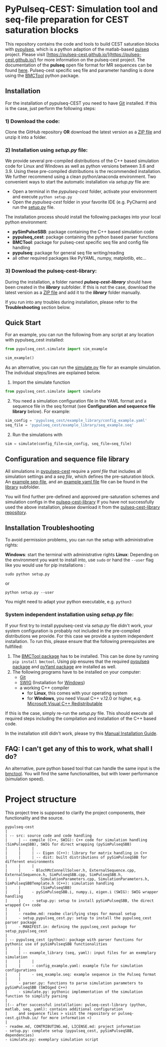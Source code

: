# PyPulseq-CEST: Simulation tool and seq-file preparation for CEST saturation blocks

This repository contains the code and tools to build CEST saturation blocks with 
[pypulseq](https://github.com/imr-framework/pypulseq), which is a python adaption of the matlab-based 
[pulseq](https://github.com/pulseq/pulseq) project. 
Please visit [https://pulseq-cest.github.io/](https://pulseq-cest.github.io/) for more information on the pulseq-cest 
project. The documentation of the **pulseq** open file format for MR sequences can be found 
[here](https://pulseq.github.io/specification.pdf). Pulseq-cest specific seq file and parameter handling is done using the 
[BMCTool](https://github.com/schuenke/BMCTool)  python package.

## Installation
For the installation of pypulseq-CEST you need to have [Git](https://git-scm.com/) installed. If this is the case, just
perform the following steps:

### 1) Download the code:
Clone the GitHub repository **OR** download the latest version as a 
   [ZIP file](https://github.com/KerstinHut/pypulseq-cest/archive/refs/heads/master.zip) and unzip it into a folder.

### 2) Installation using *setup.py* file:
We provide several pre-compiled distributions of the C++ based simulation code for Linux and Windows as well as python 
versions between 3.6 and 3.9. Using these pre-compiled distributions is the recommended installation. We further 
recommend using a clean python/anaconda environment. Two convenient ways to start the automatic installation via 
*setup.py* file are:
   * Open a terminal in the _pypulseq-cest_ folder, activate your environment and execute `python setup.py`
   * Open the _pypulseq-cest_ folder in your favorite IDE (e.g. PyCharm) and run the [setup.py](setup.py) file.
     
The installation process should install the following packages into your local python environment:
   * **pySimPulseSBB**: package containing the C++ based simulation code
   * **pypulseq_cest**: package containing the python based parser functions
   * **BMCTool**: package for pulseq-cest specific seq file and config file handling
   * **pypulseq**: package for general seq file writing/reading
   * all other required packages like PyYAML, numpy, matplotlib, etc...  

### 3) Download the pulseq-cest-library:
During the installation, a folder named _**pulseq-cest-library**_ should have been created in the _**library**_ 
subfolder. If this is not the case, download the latest version as a 
[ZIP file](https://github.com/kherz/pulseq-cest-library/archive/refs/heads/master.zip) and add it to the _**library**_ 
folder manually.  
   
If you run into any troubles during installation, please refer to the **Troubleshooting** section below.

## Quick Start
For an example, you can run the following from any script at any location with pypulseq_cest installed:
````python
from pypulseq_cest.simulate import sim_example

sim_example()
````

As an alternative, you can run the [simulate.py](simulate.py) file for an example simulation. The individual steps/lines are explained below.

1. Import the simulate function
````python
from pypulseq_cest.simulate import simulate
````

2.  You need a simulation configuration file in the YAML format and a sequence file in the seq format (see **Configuration and sequence file library** below). For example:
````python
sim_config = 'pypulseq_cest/example_library/config_example.yaml'
seq_file = 'pypulseq_cest/example_library/seq_example.seq'
````

2. Run the simulations with
````python
sim = simulate(config_file=sim_config, seq_file=seq_file)
````


## Configuration and sequence file library
All simulations in [pypulseq-cest](.) require a *yaml file* that includes all simulation settings and a *seq file*, which
defines the pre-saturation block. An [example seq-file](pypulseq_cest/example_library/seq_example.seq), and an [example yaml file](pypulseq_cest/example_library/config_example.seq) file can be 
found in the [library](pypulseq_cest/example_library) subfolder. 

You will find further pre-defined and approved pre-saturation schemes and simulation configs in the [pulseq-cest-library](pulseq-cest-library)
If you have not successfully used the above installation, please download it from the [pulseq-cest-library repository](https://github.com/kherz/pulseq-cest-library).


## Installation Troubleshooting
To avoid permission problems, you can run the setup with administrative rights:

**Windows**: start the terminal with administrative rights
**Linux**: Depending on the environment you want to install into, use ```sudo``` or hand the ```--user``` flag like 
you would use for pip installations : 
```
sudo python setup.py
```
or
```
python setup.py --user
```
You might need to adapt your python executable, e.g. ```python3```

### System independent installation using *setup.py* file: 
If your first try to install pypulseq-cest via *setup.py* file didn't work, your system configuration is probably 
not included in the pre-compiled distributions we provide. For this case we provide a system independent installation. To
run this, please ensure that the following prerequisites are fullfilled:
1. The [BMCTool package](https://pypi.org/project/BMCTool/) has to be installed. This can be done by running
`pip install bmctool`. Using pip ensures that the required [pypulseq package](https://pypi.org/project/pypulseq/)
and [pyYaml package](https://pypi.org/project/PyYAML/) are installed as well.
2. The following programs have to be installed on your computer:
   - [Git](https://git-scm.com/)
   - [SWIG](http://www.swig.org/exec.html) (Installation for [Windows](http://www.swig.org/Doc1.3/Windows.html))
   - a working C++ compiler
     - for **Linux**, this comes with your operating system
     - for **Windows**, you need Visual C++ v.12.0 or higher, e.g. [Microsoft Visual C++ Redistributable](https://visualstudio.microsoft.com/downloads/)

If this is the case, simply re-run the *setup.py* file. This should execute all required steps including the compilation
and installation of the C++ based code. 

In the installation still didn't work, please try this [Manual Installation Guide](src/readme.md).

## FAQ: I can't get any of this to work, what shall I do?
An alternative, pure python based tool that can handle the same input is the [bmctool](https://github.com/schuenke/BMCTool).
You will find the same functionalities, but with lower performance (simulation speed).

# Project structure
This project tree is supposed to clarify the project components, their functionality and the source.

````text
pypulseq-cest
|
| -- src: source code and code handling
|     | -- compile (C++, SWIG): C++ code for simulation handling (SimPulseqSBB), SWIG for direct wrapping (pySimPulseqSBB)
|     |     |
|     |     | -- Eigen (C++): library for matrix handling in C++
|     |     | -- dist: built distributions of pySimPulseqSBB for different environments
|     |     |
|     |     - BlochMcConnellSolver.h, ExternalSequence.cpp, ExternalSequence.h, SimPulseqSBB.cpp, SimPulseqSBB.h, 
|     |         SimulationParameters.cpp, SimulationParameters.h, SimPulseqSBBTemplate.h (C++): simulation handling 
|     |         (SimPulseqSBB)
|     |     - pySimPulseqSBB.i, numpy.i, eigen.i (SWIG): SWIG wrapper handling
|     |     - setup.py: setup to install pySimPulseqSBB, the direct wrapped C++ code
|     |  
|     - readme.md: readme clarifying steps for manual setup
|     - setup_pypulseq_cest.py: setup to install the pypulseq_cest parser package
|     - MANIFEST.in: defining the pypulseq_cest package for setup_pypulseq_cest
|
| -- pypulseq_cest (python): package with parser functions for pythonic use of pySimPulseqSBB functionalities
|     |  
|     | -- example_library (seq, yaml): input files for an exemplary simulation
|     |     |
|     |     - config_example.yaml: example file for simulation configurations
|     |     - seq_example.seq: example sequence in the Pulseq format
|     |  
|     - parser.py: functions to parse simulation parameters to pySimPulseqSBB (SWIGged C++)
|     - simulate.py: pythonic implementation of the simulation function to simplify parsing
|
|(-- after successful installation: pulseq-cest-library (python, matlab, seq, yaml): contains additional configuration  
|     and sequence files > visit the repository or pulseq-cest.github.io/ for more information <)
|
- readme.md, CONTRIBUTING.md, LICENSE.md: project information
- setup.py: complete setup (pypulseq_cest, pySimPulseqSBB, dependencies)
- simulate.py: exemplary simulation script
````